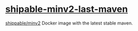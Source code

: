 # [shipable-minv2-last-maven](https://registry.hub.docker.com/u/caarlos0/shipable-minv2-last-maven/)

[shippable/minv2](https://registry.hub.docker.com/u/shippable/minv2/) Docker image with the latest stable maven.
